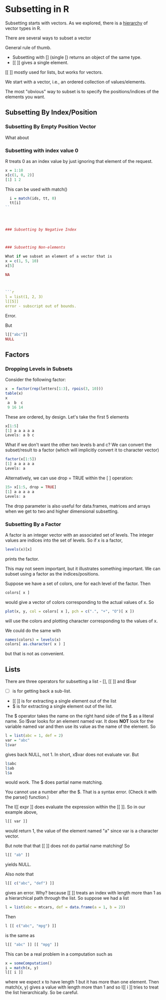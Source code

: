 # Subsetting in R

Subsetting starts with vectors.
As we explored, there is a [hierarchy](VectorHierarchy.md) of  vector types in R.

There are several ways to subset a vector



General rule of thumb.
+ Subsetting with [] (single [) returns an object of the same type.
+ [[ ]] gives a single element.

[[ ]] mostly used for lists, but works for vectors.


We start with a vector, i.e., an ordered collection of values/elements.

The most "obvious" way to subset is to specify the positions/indices of the elements you want.



## Subsetting By Index/Position



### Subsetting By Empty Position Vector
What about 


### Subsetting with index value 0
R treats 0 as an index value by just ignoring that  element of the request.
```r
x = 1:10
x[c(1, 0, 2)]
[1] 1 2
```
This can be used with match()
```r
  i = match(ids, tt, 0)
  tt[i]
``




### Subsetting by Negative Index



### Subsetting Non-elements

What if we subset an element of a vector that is
x = c(1, 5, 10)
x[5]

NA



```r
l = list(1, 2, 3)
l[[5]]  
error - subscript out of bounds.
```
Error.

But
```r
l[["abc"]]
NULL
```






## Factors 
### Dropping Levels in Subsets

Consider the following factor:
```r
x  = factor(rep(letters[1:3], rpois(3, 10)))
table(x)
x
 a  b  c 
 9 16 14 
```
These are ordered, by design.
Let's take the first 5 elements
```r
x[1:5]
[1] a a a a a
Levels: a b c
```

What if we don't want the other two levels b and c?
We can convert the subset/result to a factor (which will implicitly convert it to character vector)
```r
factor(x[1:5])
[1] a a a a a
Levels: a
```
Alternatively, we can use drop = TRUE within the [ ] operation:
```r
15> x[1:5, drop = TRUE]
[1] a a a a a
Levels: a
```

The drop parameter is also useful for data.frames, matrices and arrays when we get to two and higher
dimensional subsetting.




### Subsetting By a Factor

A factor is an integer vector with an associated set of levels.
The integer values are indices into the set of levels.
So if x is a factor,
```r
levels(x)[x]
```
prints the factor.

This may not seem important, but it illustrates something important.
We can subset using a factor as the indices/positions.

Suppose we have a set of colors, one for each level of the factor.
Then
```r
colors[ x ]
```
would give a vector of colors corresponding to the actual values of x.
So 
```r
plot(x, y, col = colors[ x ], pch = c(".", "+", "O")[ x ])
```
will use the colors and plotting character corresponding to the values of x.


We could do the same with
```r
names(colors) = levels(x)
colors[ as.character( x ) ]
```
but that is not as convenient.




## Lists

There are three operators for subsetting a list - [], [[ ]] and l$var
+ [ ] is for getting back a sub-list.
+ [[ ]] is for extracting a single element out of the list
+ $ is for extracting a single element out of the list.


The $ operator takes the name on the right hand side of the $ as a literal name.
So l$var  looks for an element named  var.  It does **NOT** look for the variable named var and
then use its value as the name of the element.
So
```r
l = list(abc = 1, def = 2)
var = "abc"
l$var
```
gives back NULL, not 1.
In short, x$var  does not evaluate var.
But 
```r
l$abc
l$ab
l$a
```
would work.
The $ does partial name matching.

You cannot use a number after the $. That is a syntax error.
(Check it with the parse() function.)


The l[[ expr ]] does evaluate the expression within the [[ ]].
So in our example above,
```r
l[[ var ]] 
```
would return 1, the value of the element named "a" since var is a character vector.

But note that that [[ ]] does not do partial name matching!
So 
```r
l[[ "ab" ]]
```
yields NULL.


Also note that 
```r
l[[ c("abc", "def") ]]
```
gives an error.
Why?  because [[ ]] treats an index with length more than 1 as a hierarchical path through the list.
So suppose we had a list
```r
l = list(abc = mtcars, def = data.frame(a = 1, b = 2))
```
Then
```r
l [[ c("abc", "mpg") ]]
```
is the same as
```r
l[[ "abc" ]] [[ "mpg" ]]
```
This can be a real problem in a computation such as
```r
x = someComputation()
i = match(x, y)
l[[ i ]]
```
where we expect x to have length 1 but it has more than one element.
Then match(x, y) gives a value with length more than 1 and so l[[ i ]]
tries to treat the list hierarchically.
So be careful.
